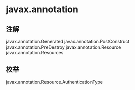 # javax.annotation

## 注解

javax.annotation.Generated
javax.annotation.PostConstruct
javax.annotation.PreDestroy
javax.annotation.Resource
javax.annotation.Resources

## 枚举

javax.annotation.Resource.AuthenticationType




